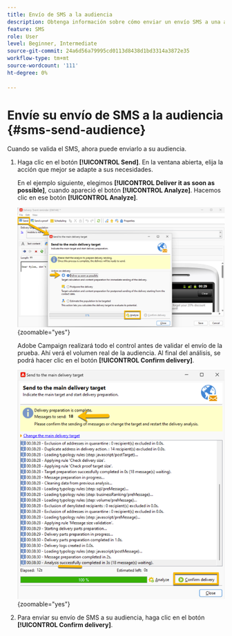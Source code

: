 ```yaml
---
title: Envío de SMS a la audiencia
description: Obtenga información sobre cómo enviar un envío SMS a una audiencia
feature: SMS
role: User
level: Beginner, Intermediate
source-git-commit: 24a6d56a79995cd0113d8438d1bd3314a3872e35
workflow-type: tm+mt
source-wordcount: '111'
ht-degree: 0%

---
```



# Envíe su envío de SMS a la audiencia {#sms-send-audience}

Cuando se valida el SMS, ahora puede enviarlo a su audiencia.

1. Haga clic en el botón **[!UICONTROL Send]**.
En la ventana abierta, elija la acción que mejor se adapte a sus necesidades.

   En el ejemplo siguiente, elegimos **[!UICONTROL Deliver it as soon as possible]**, cuando apareció el botón **[!UICONTROL Analyze]**. Hacemos clic en ese botón **[!UICONTROL Analyze]**.

   ![](assets/send_action.png){zoomable="yes"}

   Adobe Campaign realizará todo el control antes de validar el envío de la prueba. Ahí verá el volumen real de la audiencia. Al final del análisis, se podrá hacer clic en el botón **[!UICONTROL Confirm delivery]**.

   ![](assets/send_analyze.png){zoomable="yes"}

1. Para enviar su envío de SMS a su audiencia, haga clic en el botón **[!UICONTROL Confirm delivery]**.
